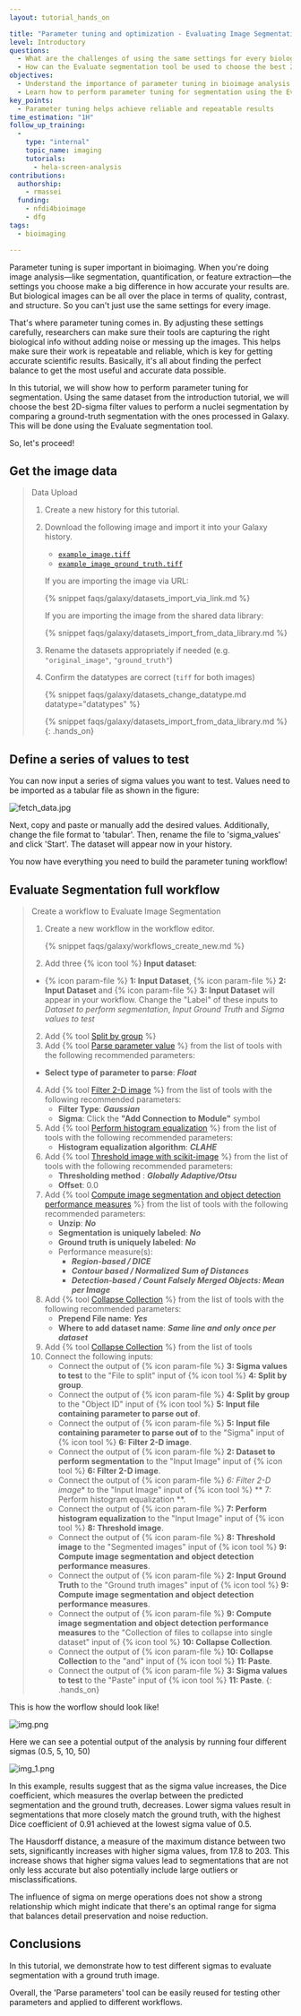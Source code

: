 ```yaml
---
layout: tutorial_hands_on

title: "Parameter tuning and optimization - Evaluating Image Segmentation with Galaxy"
level: Introductory
questions:
  - What are the challenges of using the same settings for every biological image, and how does parameter tuning address these challenges?
  - How can the Evaluate segmentation tool be used to choose the best 2D-sigma filter values for nuclei segmentation?
objectives:
  - Understand the importance of parameter tuning in bioimage analysis for achieving accurate results
  - Learn how to perform parameter tuning for segmentation using the Evaluate segmentation tool in Galaxy
key_points:
  - Parameter tuning helps achieve reliable and repeatable results
time_estimation: "1H"
follow_up_training:
  -
    type: "internal"
    topic_name: imaging
    tutorials:
      - hela-screen-analysis
contributions:
  authorship:
    - rmassei
  funding:
    - nfdi4bioimage
    - dfg
tags:
  - bioimaging

---
```



Parameter tuning is super important in bioimaging. 
When you're doing image analysis—like segmentation, quantification, or feature extraction—the settings you choose make a big difference in how accurate your results are. 
But biological images can be all over the place in terms of quality, contrast, and structure. 
So you can't just use the same settings for every image. 

That's where parameter tuning comes in. 
By adjusting these settings carefully, researchers can make sure their tools are capturing the right biological info without adding noise or messing up the images. 
This helps make sure their work is repeatable and reliable, which is key for getting accurate scientific results. 
Basically, it's all about finding the perfect balance to get the most useful and accurate data possible.

In this tutorial, we will show how to perform parameter tuning for segmentation. Using the same dataset from
the introduction tutorial, we will choose the best 2D-sigma filter values to perform a nuclei segmentation by
comparing a ground-truth segmentation with the ones processed in Galaxy. 
This will be done using the Evaluate segmentation tool.

So, let's proceed!

## Get the image data

> <hands-on-title>Data Upload</hands-on-title>
>
> 1. Create a new history for this tutorial.
>
> 2. Download the following image and import it into your Galaxy history.
>    - [`example_image.tiff`](../../images/parameter-tuning/example_image.tiff)
>    - [`example_image_ground_truth.tiff`](../../images/parameter-tuning/example_image_ground_truth.tiff)
>    
>    If you are importing the image via URL:
>
>    {% snippet faqs/galaxy/datasets_import_via_link.md %}
>
>    If you are importing the image from the shared data library:
>
>    {% snippet faqs/galaxy/datasets_import_from_data_library.md %}
>
> 3. Rename the datasets appropriately if needed (e.g. `"original_image"`, `"ground_truth"`)
>
> 4. Confirm the datatypes are correct (`tiff` for both images)
>
>    {% snippet faqs/galaxy/datasets_change_datatype.md datatype="datatypes" %}
> 
>    {% snippet faqs/galaxy/datasets_import_from_data_library.md %}
{: .hands_on}


## Define a series of values to test

You can now input a series of sigma values you want to test. Values need to be imported as a tabular file as
shown in the figure:

![fetch_data.jpg](../../images/parameter-tuning/fetch_data.jpg)

Next, copy and paste or manually add the desired values. Additionally, change the file format to 'tabular'. Then, rename the file to 'sigma_values' and click 'Start'.
The dataset will appear now in your history.


You now have everything you need to build the parameter tuning workflow!

## Evaluate Segmentation full workflow

> <hands-on-title>Create a workflow to Evaluate Image Segmentation</hands-on-title>
>
> 1. Create a new workflow in the workflow editor.
>
>    {% snippet faqs/galaxy/workflows_create_new.md %}
>
> 
> 2. Add three {% icon tool %} **Input dataset**:
> - {% icon param-file %} **1: Input Dataset**, {% icon param-file %} **2: Input Dataset** and {% icon param-file %} **3: Input Dataset** will appear in your workflow. 
> Change the "Label" of these inputs to *Dataset to perform segmentation*, *Input Ground Truth* and *Sigma values to test*
> 2. Add {% tool [Split by group](toolshed.g2.bx.psu.edu/repos/bgruening/split_file_on_column/tp_split_on_column/0.6) %} 
> 3. Add {% tool [Parse parameter value](param_value_from_file) %} from the list of tools with the following recommended parameters:
>   - **Select type of parameter to parse**: ***Float***
> 4. Add {% tool [Filter 2-D image](toolshed.g2.bx.psu.edu/repos/imgteam/2d_simple_filter/ip_filter_standard/1.12.0+galaxy1) %} from the list of tools with the following recommended parameters: 
>    - **Filter Type**: ***Gaussian*** 
>    - **Sigma**: Click the **"Add Connection to Module"** symbol
> 5. Add {% tool [Perform histogram equalization](toolshed.g2.bx.psu.edu/repos/imgteam/2d_histogram_equalization/ip_histogram_equalization/0.18.1+galaxy0) %} from the list of tools with the following recommended parameters:
>    - **Histogram equalization algorithm**: ***CLAHE***
> 6. Add {% tool [Threshold image with scikit-image](toolshed.g2.bx.psu.edu/repos/imgteam/2d_auto_threshold/ip_threshold/0.18.1+galaxy3) %} from the list of tools with the following recommended parameters:
>    - **Thresholding method** : ***Globally Adaptive/Otsu***
>    - **Offset**: 0.0
> 7. Add {% tool [Compute image segmentation and object detection performance measures](toolshed.g2.bx.psu.edu/repos/imgteam/segmetrics/ip_segmetrics/1.4.0-2) %} from the list of tools with the following recommended parameters:
>    - **Unzip**: ***No***
>    - **Segmentation is uniquely labeled**: ***No***
>    - **Ground truth is uniquely labeled**: ***No***
>    - Performance measure(s):
>      - ***Region-based / DICE***
>      - ***Contour based / Normalized Sum of Distances***
>      - ***Detection-based / Count Falsely Merged Objects: Mean per Image***
> 8. Add {% tool [Collapse Collection](toolshed.g2.bx.psu.edu/repos/nml/collapse_collections/collapse_dataset/5.1.0) %} from the list of tools with the following recommended parameters:
>    - **Prepend File name**: ***Yes***
>    - **Where to add dataset name**: ***Same line and only once per dataset***
> 9. Add {% tool [Collapse Collection](Paste1) %} from the list of tools
> 9. Connect the following inputs:
>     - Connect the output of {% icon param-file %} **3: Sigma values to test** to the "File to split"
>     input of {% icon tool %} **4: Split by group**.
>     - Connect the output of {% icon param-file %} **4: Split by group** to the "Object ID"
>     input of {% icon tool %} **5: Input file containing parameter to parse out of**. 
>     - Connect the output of {% icon param-file %} **5: Input file containing parameter to parse out of** to the "Sigma"
>     input of {% icon tool %} **6: Filter 2-D image**. 
>     - Connect the output of {% icon param-file %} **2: Dataset to perform segmentation** to the "Input Image"
>     input of {% icon tool %} **6: Filter 2-D image**. 
>     - Connect the output of {% icon param-file %} *6: Filter 2-D image** to the "Input Image"
>     input of {% icon tool %} ** 7: Perform histogram equalization **. 
>     - Connect the output of {% icon param-file %} **7: Perform histogram equalization** to the "Input Image"
>     input of {% icon tool %} **8: Threshold image**. 
>     - Connect the output of {% icon param-file %} **8: Threshold image** to the "Segmented images"
>     input of {% icon tool %} **9: Compute image segmentation and object detection performance measures**. 
>     - Connect the output of {% icon param-file %} **2: Input Ground Truth** to the "Ground truth images"
>     input of {% icon tool %} **9: Compute image segmentation and object detection performance measures**. 
>     - Connect the output of {% icon param-file %} **9: Compute image segmentation and object detection performance measures** to the "Collection of files to collapse into single dataset"
>     input of {% icon tool %} **10: Collapse Collection**. 
>     - Connect the output of {% icon param-file %} **10: Collapse Collection** to the "and"
>     input of {% icon tool %} **11: Paste**.
>     - Connect the output of {% icon param-file %} **3: Sigma values to test** to the "Paste"
>     input of {% icon tool %} **11: Paste**.
{: .hands_on}


This is how the worflow should look like!

![img.png](../../images/parameter-tuning/workflow_parameter_tuning.png)

Here we can see a potential output of the analysis by running four different sigmas (0.5, 5, 10, 50)

![img_1.png](../../images/parameter-tuning/table_results.png)

In this example, results suggest that as the sigma value increases,
the Dice coefficient, which measures the overlap between the predicted segmentation and
the ground truth, decreases. Lower sigma values result in segmentations 
that more closely match the ground truth, with the highest Dice coefficient of 
0.91 achieved at the lowest sigma value of 0.5. 

The Hausdorff 
distance, a measure of the maximum distance between two sets, significantly 
increases with higher sigma values, from 17.8 to 203. This increase shows that higher sigma values lead to segmentations 
that are not only less accurate but also potentially include large outliers or
misclassifications.

The influence of sigma on merge operations does not show a strong relationship which might indicate that 
there's an optimal range for sigma 
that balances detail preservation and noise reduction. 

## Conclusions

In this tutorial, we demonstrate how to test different sigmas to 
evaluate segmentation with a ground truth image. 

Overall, the 'Parse parameters' tool 
can be easily reused for testing other parameters and applied to different workflows.